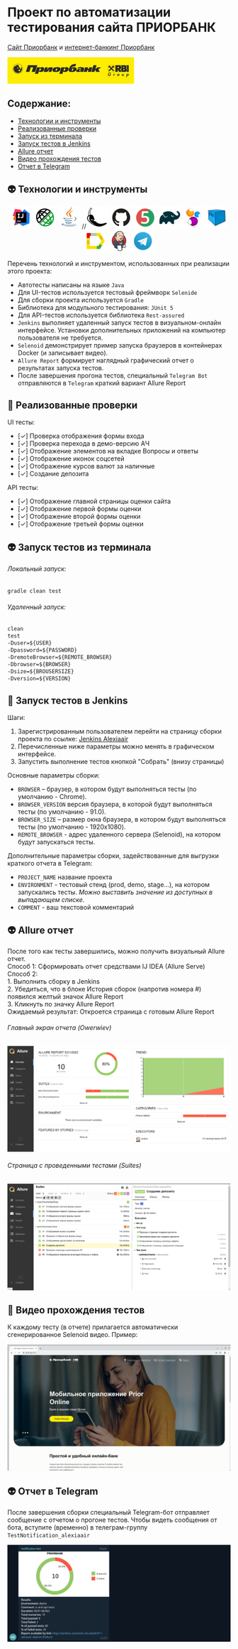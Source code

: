 # Проект по автоматизации тестирования сайта ПРИОРБАНК
<a target="_blank" href="https://www.priorbank.by/">Сайт Приорбанк</a> и <a target="_blank" href="https://www.prior.by/web/">интернет-банкинг Приорбанк</a>

<a href="https://www.jetbrains.com/idea/"><img src="images\priorbank.jpg" height="60" alt="Priorbank"/></a>

## Содержание:
- [Технологии и инструменты](#alien-технологии-и-инструменты)
- [Реализованные проверки](#fairy-Реализованные-проверки)
- [Запуск из терминала](#alien-Запуск-тестов-из-терминала)
- [Запуск тестов в Jenkins](#fairy-Запуск-тестов-в-Jenkins)
- [Allure отчет](#alien-Allure-отчет)
- [Видео прохождения тестов](#fairy-Видео-прохождения-тестов)
- [Отчет в Telegram](#alien-Отчет-в-Telegram)

## :alien: Технологии и инструменты

<p align="center">
<a href="https://www.jetbrains.com/idea/"><img src="images\logo\Idea.svg" width="50" height="50"  alt="IDEA"/></a>
<a href="https://rest-assured.io/"><img src="images\logo\RestAssured.svg" width="50" height="50"  alt="RestAssured"/></a>
<a href="https://www.java.com/"><img src="images\logo\Java.svg" width="50" height="50"  alt="Java"/></a>
//<a href="https://projectlombok.org/"><img src="images\logo\Lombok.svg" width="50" height="50"  alt="Lombok"/></a>
<a href="https://github.com/"><img src="images\logo\GitHub.svg" width="50" height="50"  alt="Github"/></a>
<a href="https://junit.org/junit5/"><img src="images\logo\Junit5.svg" width="50" height="50"  alt="JUnit 5"/></a>
<a href="https://gradle.org/"><img src="images\logo\Gradle.svg" width="50" height="50"  alt="Gradle"/></a>
<a href="https://selenide.org/"><img src="images\logo\Selenide.svg" width="50" height="50"  alt="Selenide"/></a>
<a href="https://aerokube.com/selenoid/"><img src="images\logo\Selenoid.svg" width="50" height="50"  alt="Selenoid"/></a>
<a href="https://github.com/allure-framework/allure2"><img src="images\logo\Allure.svg" width="50" height="50"  alt="Allure"/></a>
<a href="https://www.jenkins.io/"><img src="images\logo\Jenkins.svg" width="50" height="50"  alt="Jenkins"/></a>
<a href="https://web.telegram.org/"><img width="50" height="50"  alt="Telegram" src="images\logo\Telegram.svg"></a>
</p>

Перечень технологий и инструментом, использованных при реализации этого проекта:
- Автотесты написаны на языке `Java`
- Для UI-тестов используется тестовый фреймворк `Selenide`
- Для сборки проекта используется `Gradle`
- Библиотека для модульного тестирования: `JUnit 5`
- Для API-тестов используется библиотека `Rest-assured`
- `Jenkins` выполняет удаленный запуск тестов в визуальном-онлайн интерфейсе. Установки дополнительных приложений на компьютер пользователя не требуется.
- `Selenoid` демонстрирует пример запуска браузеров в контейнерах Docker (и записывает видео).
- `Allure Report` формирует наглядный графический отчет о результатах  запуска тестов.
- После завершения прогона тестов, специальный `Telegram Bot` отправляются в `Telegram` краткий вариант Allure Report

## :fairy: Реализованные проверки
UI тесты:
- [✓] Проверка отображения формы входа
- [✓] Проверка перехода в демо-версию АЧ
- [✓] Отображение элементов на вкладке Вопросы и ответы
- [✓] Отображение иконок соцсетей
- [✓] Отображение курсов валют за наличные
- [✓] Создание депозита

API тесты:
- [✓] Отображение главной страницы оценки сайта
- [✓] Отображение первой формы оценки
- [✓] Отображение второй формы оценки
- [✓] Отображение третьей формы оценки

## :alien: Запуск тестов из терминала
###### Локальный запуск:
```
gradle clean test
```
###### Удаленный запуск:
```
clean
test
-Duser=${USER}
-Dpassword=${PASSWORD}
-DremoteBrowser=${REMOTE_BROWSER}
-Dbrowser=${BROWSER}
-Dsize=${BROUSERSIZE}
-Dversion=${VERSION}
```

## :fairy: Запуск тестов в Jenkins
Шаги:
1. Зарегистрированным пользователем перейти на страницу сборки проекта по ссылке: <a target="_blank" href="https://jenkins.autotests.cloud/job/011-alexiaair-diplom/">Jenkins Alexiaair</a>
2. Перечисленные ниже параметры можно менять в графическом интерфейсе.
3. Запустить выполнение тестов кнопкой "Собрать" (внизу страницы)

Основные параметры сборки:
- `BROWSER` – браузер, в котором будут выполняться тесты (по умолчанию - Chrome).
- `BROWSER_VERSION` версия браузера, в которой будут выполняться тесты (по умолчанию - 91.0).
- `BROWSER_SIZE` – размер окна браузера, в котором будут выполняться тесты (по умолчанию - 1920x1080).
- `REMOTE_BROWSER` - адрес удаленного сервера (Selenoid), на котором будут запускаться тесты.

Дополнительные параметры сборки, задействованные для выгрузки краткого отчета в Telegram:
- `PROJECT_NAME`  название проекта
- `ENVIRONMENT` - тестовый стенд (prod, demo, stage...), на котором запускались тесты. <i>Можно выставить значение из доступных в выпадающем списке</i>.
- `COMMENT` - ваш текстовой комментарий

## :alien: Allure отчет
После того как тесты завершились, можно получить визуальный Allure отчет.
<br>Способ 1: Сформировать отчет средствами IJ IDEA (Allure Serve)
<br>Способ 2:
<br>1. Выполнить сборку в Jenkins
<br>2. Убедиться, что в блоке История сборок (напротив номера #) появился желтый значок Allure Report
<br>3. Кликнуть по значку Allure Report
<br>Ожидаемый результат: Откроется страница с готовым Allure Report

###### Главный экран отчета (Owerwiev)
<p align="center">
<img title="Allure Graphics" src="images\allure_mian.png">
</p>

###### Страница с проведенными тестами (Suites)
<p align="center">
<img title="Allure Graphics" src="images\allure_tests.png">
</p>

## :fairy: Видео прохождения тестов
К каждому тесту (в отчете) прилагается автоматически сгенерированное Selenoid видео. Пример:
<p align="center">
  <img title="Selenoid Video" src="images\video_test.gif" alt="video">
</p>

## :alien: Отчет в Telegram
После завершения сборки специальный Telegram-бот отправляет сообщение с отчетом о прогоне тестов.
Чтобы видеть сообщения от бота, вступите (временно) в телеграм-группу `TestNotification_alexiaair`

<p align="center">
<img title="Telegram Bot" src="images\telegram.png">
</p>
